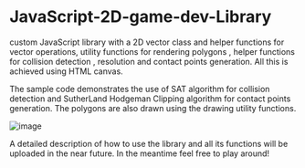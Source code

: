 # JavaScript-2D-game-dev-Library
custom JavaScript library with a 2D vector class and helper functions for vector operations, utility functions for  rendering polygons , helper functions for collision detection , resolution and contact points generation.
All this is achieved using HTML canvas.

The sample code demonstrates the use of SAT algorithm for collision detection and SutherLand Hodgeman Clipping algorithm for contact points generation.
The polygons are also drawn using the drawing utility functions.

![image](https://github.com/user-attachments/assets/49dacd6e-878f-4d44-9c01-8692deb8629a)

A detailed description of how to use the library and all its functions will be uploaded in the near future.
In the meantime feel free to play around!
